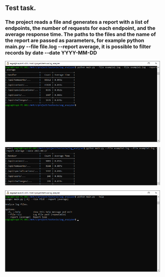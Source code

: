 ## Test task.
### The project reads a file and generates a report with a list of endpoints, the number of requests for each endpoint, and the average response time. The paths to the files and the name of the report are passed as parameters, for example python main.py --file file.log --report average, it is possible to filter records by date --date YYYY-MM-DD

![The result of the script with two log files.](scrinshots/result.png)

![The result of the script with two log files and a date filter.](scrinshots/filter.png)

![Menu help](scrinshots/help.png)
